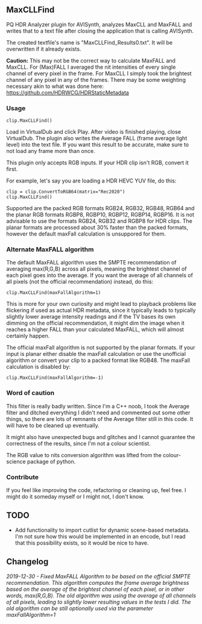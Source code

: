 ## MaxCLLFind ##

PQ HDR Analyzer plugin for AVISynth, analyzes MaxCLL and MaxFALL and writes that to a text file after closing the application that is calling AVISynth.

The created textfile's name is "MaxCLLFind_Results0.txt". It will be overwritten if it already exists.

**Caution:** This may not be the correct way to calculate MaxFALL and MaxCLL. For (Max)FALL I averaged the nit intensities of every single channel of every pixel in the frame. For MaxCLL I simply took the brightest channel of any pixel in any of the frames. There may be some weighting necessary akin to what was done here: https://github.com/HDRWCG/HDRStaticMetadata


### Usage
```
clip.MaxCLLFind()
```
Load in VirtualDub and click Play. After video is finished playing, close VirtualDub. The plugin also writes the Average FALL (frame average light level) into the text file. If you want this result to be accurate, make sure to not load any frame more than once.

This plugin only accepts RGB inputs. If your HDR clip isn't RGB, convert it first. 

For example, let's say you are loading a HDR HEVC YUV file, do this:
```
clip = clip.ConvertToRGB64(matrix="Rec2020")
clip.MaxCLLFind()
```

Supported are the packed RGB formats RGB24, RGB32, RGB48, RGB64 and the planar RGB formats RGBP8, RGBP10, RGBP12, RGBP14, RGBP16. It is not advisable to use the formats RGB24, RGB32 and RGBP8 for HDR clips. The planar formats are processed about 30% faster than the packed formats, however the default maxFall calculation is unsuppored for them.

### Alternate MaxFALL algorithm
The default MaxFALL algorithm uses the SMPTE recommendation of averaging max(R,G,B) across all pixels, meaning the brightest channel of each pixel goes into the average. If you want the average of all channels of all pixels (not the official recommendation) instead, do this:
```
clip.MaxCLLFind(maxFallAlgorithm=1)
```
This is more for your own curiosity and might lead to playback problems like flickering if used as actual HDR metadata, since it typically leads to typically slightly lower average intensity readings and if the TV bases its own dimming on the official recommendation, it might dim the image when it reaches a higher FALL than your calculated MaxFALL, which will almost certainly happen. 

The official maxFall algorithm is not supported by the planar formats. If your input is planar either disable the maxFall calculation or use the unofficial algorithm or convert your clip to a packed format like RGB48. The maxFall calculation is disabled by:

```
clip.MaxCLLFind(maxFallAlgorithm=-1)
```

### Word of caution

This filter is really badly written. Since I'm a C++ noob, I took the Average filter and ditched everything I didn't need and commented out some other things, so there are lots of remnants of the Average filter still in this code. It will have to be cleaned up eventually.

It might also have unexpected bugs and glitches and I cannot guarantee the correctness of the results, since I'm not a colour scientist.

The RGB value to nits conversion algorithm was lifted from the colour-science package of python.

### Contribute

If you feel like improving the code, refactoring or cleaning up, feel free. I might do it someday myself or I might not, I don't know.


## TODO

- Add functionality to import cutlist for dynamic scene-based metadata. I'm not sure how this would be implemented in an encode, but I read that this possibility exists, so it would be nice to have.

## Changelog

*2019-12-30 - Fixed MaxFALL Algorithm to be based on the official SMPTE recommendation. This algorithm computes the frame average brightness based on the average of the brightest channel of each pixel, or in other words, max(R,G,B). The old algorithm was using the average of all channels of all pixels, leading to slightly lower resulting values in the tests I did. The old algorithm can be still optionally used via the parameter maxFallAlgorithm=1*